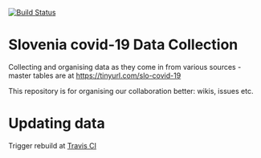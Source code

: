 [![Build Status](https://travis-ci.org/slo-covid-19/data.svg?branch=master)](https://travis-ci.org/slo-covid-19/data)

# Slovenia covid-19 Data Collection
Collecting and organising data as they come in from various sources - master tables are at https://tinyurl.com/slo-covid-19

This repository is for organising our collaboration better: wikis, issues etc.


# Updating data

Trigger rebuild at [Travis CI](https://travis-ci.org/github/slo-covid-19/data)
